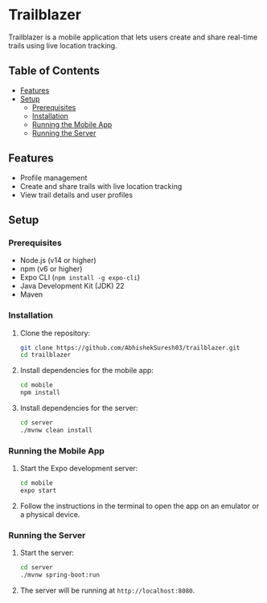 # Trailblazer

Trailblazer is a mobile application that lets users create and share real-time trails using live location tracking.

## Table of Contents

- [Features](#features)
- [Setup](#setup)
  - [Prerequisites](#prerequisites)
  - [Installation](#installation)
  - [Running the Mobile App](#running-the-mobile-app)
  - [Running the Server](#running-the-server)

## Features

- Profile management
- Create and share trails with live location tracking
- View trail details and user profiles

## Setup

### Prerequisites

- Node.js (v14 or higher)
- npm (v6 or higher)
- Expo CLI (`npm install -g expo-cli`)
- Java Development Kit (JDK) 22
- Maven

### Installation

1. Clone the repository:

    ```sh
    git clone https://github.com/AbhishekSuresh03/trailblazer.git
    cd trailblazer
    ```

2. Install dependencies for the mobile app:

    ```sh
    cd mobile
    npm install
    ```

3. Install dependencies for the server:

    ```sh
    cd server
    ./mvnw clean install
    ```

### Running the Mobile App

1. Start the Expo development server:

    ```sh
    cd mobile
    expo start
    ```

2. Follow the instructions in the terminal to open the app on an emulator or a physical device.

### Running the Server

1. Start the server:

    ```sh
    cd server
    ./mvnw spring-boot:run
    ```

2. The server will be running at `http://localhost:8080`.
